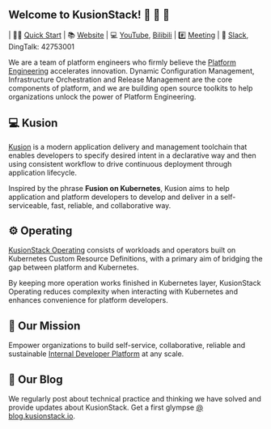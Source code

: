 ## Welcome to KusionStack! 👋 👋 👋

| 👩‍💻 [Quick Start](https://www.kusionstack.io/docs/user_docs/getting-started/deliver-the-wordpress-application-on-kubernetes/) | 📚 [Website](https://kusionstack.io) | 💻 [YouTube](https://www.youtube.com/channel/UCC1ac3eWbMZ6oMjSLvOisxg/featured), [Bilibili](https://space.bilibili.com/228717294/channel/seriesdetail?sid=2397933)  | #️⃣ [Meeting](https://github.com/KusionStack/community/discussions/categories/meeting)  | 🙌  [Slack](https://join.slack.com/t/kusionstack/shared_invite/zt-19lqcc3a9-_kTNwagaT5qwBE~my5Lnxg), DingTalk: 42753001

We are a team of platform engineers who firmly believe the [Platform Engineering](https://platformengineering.org/) accelerates innovation. Dynamic Configuration Management, Infrastructure Orchestration and Release Management are the core components of platform, and we are building open source toolkits to help organizations unlock the power of Platform Engineering.

## 💻 Kusion

[Kusion](https://github.com/KusionStack/kusion) is a modern application delivery and management toolchain that enables developers to specify desired intent in a declarative way and then using consistent workflow to drive continuous deployment through application lifecycle. 

Inspired by the phrase **Fusion on Kubernetes**, Kusion aims to help application and platform developers to develop and deliver in a self-serviceable, fast, reliable, and collaborative way.

## ⚙️ Operating

[KusionStack Operating](https://github.com/KusionStack/operating) consists of workloads and operators built on Kubernetes Custom Resource Definitions, with a primary aim of bridging the gap between platform and Kubernetes.

By keeping more operation works finished in Kubernetes layer, KusionStack Operating reduces complexity when interacting with Kubernetes and enhances convenience for platform developers.

## 🔮 Our Mission

Empower organizations to build self-service, collaborative, reliable and sustainable [Internal Developer Platform](https://internaldeveloperplatform.org/) at any scale.

## 📜 Our Blog

We regularly post about technical practice and thinking we have solved and provide updates about KusionStack. Get a first glympse [@ blog.kusionstack.io](https://blog.kusionstack.io/).
